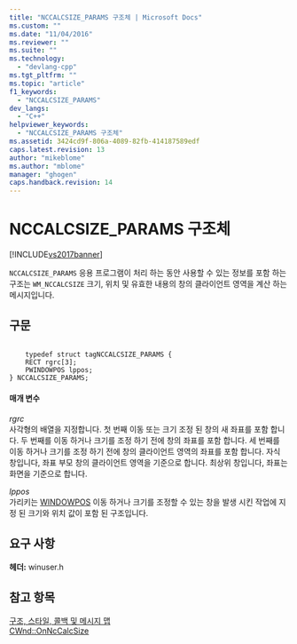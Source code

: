 ```yaml
---
title: "NCCALCSIZE_PARAMS 구조체 | Microsoft Docs"
ms.custom: ""
ms.date: "11/04/2016"
ms.reviewer: ""
ms.suite: ""
ms.technology: 
  - "devlang-cpp"
ms.tgt_pltfrm: ""
ms.topic: "article"
f1_keywords: 
  - "NCCALCSIZE_PARAMS"
dev_langs: 
  - "C++"
helpviewer_keywords: 
  - "NCCALCSIZE_PARAMS 구조체"
ms.assetid: 3424cd9f-806a-4089-82fb-414187589edf
caps.latest.revision: 13
author: "mikeblome"
ms.author: "mblome"
manager: "ghogen"
caps.handback.revision: 14
---
```

# NCCALCSIZE_PARAMS 구조체
[!INCLUDE[vs2017banner](../../assembler/inline/includes/vs2017banner.md)]

 `NCCALCSIZE_PARAMS` 응용 프로그램이 처리 하는 동안 사용할 수 있는 정보를 포함 하는 구조는 `WM_NCCALCSIZE` 크기, 위치 및 유효한 내용의 창의 클라이언트 영역을 계산 하는 메시지입니다.  
  
## <a name="syntax"></a>구문  
  
```  
 
    typedef struct tagNCCALCSIZE_PARAMS {  
    RECT rgrc[3];  
    PWINDOWPOS lppos;  
} NCCALCSIZE_PARAMS;  
```  
  
#### <a name="parameters"></a>매개 변수  
 *rgrc*  
 사각형의 배열을 지정합니다. 첫 번째 이동 또는 크기 조정 된 창의 새 좌표를 포함 합니다. 두 번째를 이동 하거나 크기를 조정 하기 전에 창의 좌표를 포함 합니다. 세 번째를 이동 하거나 크기를 조정 하기 전에 창의 클라이언트 영역의 좌표를 포함 합니다. 자식 창입니다, 좌표 부모 창의 클라이언트 영역을 기준으로 합니다. 최상위 창입니다, 좌표는 화면을 기준으로 합니다.  
  
 *lppos*  
 가리키는 [WINDOWPOS](../../mfc/reference/windowpos-structure1.md) 이동 하거나 크기를 조정할 수 있는 창을 발생 시킨 작업에 지정 된 크기와 위치 값이 포함 된 구조입니다.  
  
## <a name="requirements"></a>요구 사항  
 **헤더:** winuser.h  
  
## <a name="see-also"></a>참고 항목  
 [구조, 스타일, 콜백 및 메시지 맵](../../mfc/reference/structures-styles-callbacks-and-message-maps.md)   
 [CWnd::OnNcCalcSize](../../mfc/reference/cwnd-class.md#OnNcCalcSize)


